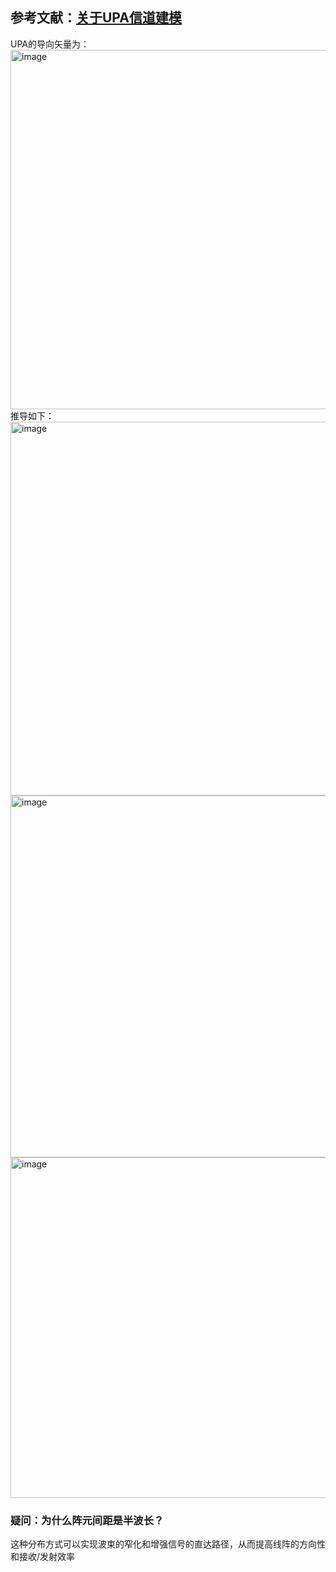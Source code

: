 ## 参考文献：[关于UPA信道建模](https://blog.csdn.net/weixin_39274659/article/details/111477860)
UPA的导向矢量为：  
<img width="575" alt="image" src="https://github.com/user-attachments/assets/f51fa52b-0e14-4377-b71c-35e262a95535">  
推导如下：
<img width="598" alt="image" src="https://github.com/user-attachments/assets/5528de03-2ffc-4db4-8892-32d4e4389e2a">  
<img width="579" alt="image" src="https://github.com/user-attachments/assets/bb956b8a-5963-4a90-a284-03324693cc7e">  
<img width="545" alt="image" src="https://github.com/user-attachments/assets/e5040022-9705-4bd3-9d4d-bc8a38578fcb">  
### 疑问：为什么阵元间距是半波长？  
这种分布方式可以实现波束的窄化和增强信号的直达路径，从而提高线阵的方向性和接收/发射效率
